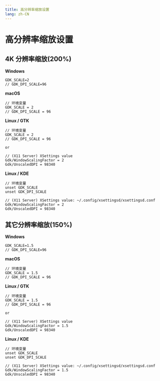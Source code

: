 ```yaml
---
title: 高分辨率缩放设置
lang: zh-CN
---
```


# 高分辨率缩放设置

## 4K 分辨率缩放(200%)
__Windows__
```
GDK_SCALE=2
// GDK_DPI_SCALE=96
```

__macOS__
```
// 环境变量 
GDK_SCALE = 2
// GDK_DPI_SCALE = 96
```

__Linux / GTK__
```
// 环境变量 
GDK_SCALE = 2
// GDK_DPI_SCALE = 96

or

// (X11 Server) XSettings value
Gdk/WindowScalingFactor = 2
Gdk/UnscaledDPI = 98340
```

__Linux / KDE__
```
// 环境变量 
unset GDK_SCALE
unset GDK_DPI_SCALE

// (X11 Server) XSettings value: ~/.config/xsettingsd/xsettingsd.conf
Gdk/WindowScalingFactor = 2
Gdk/UnscaledDPI = 98340
```

## 其它分辨率缩放(150%)
__Windows__
```
GDK_SCALE=1.5
// GDK_DPI_SCALE=96
```

__macOS__
```
// 环境变量 
GDK_SCALE = 1.5
// GDK_DPI_SCALE = 96
```

__Linux / GTK__
```
// 环境变量 
GDK_SCALE = 1.5
// GDK_DPI_SCALE = 96

or

// (X11 Server) XSettings value
Gdk/WindowScalingFactor = 1.5
Gdk/UnscaledDPI = 98340
```

__Linux / KDE__
```
// 环境变量 
unset GDK_SCALE
unset GDK_DPI_SCALE

// (X11 Server) XSettings value: ~/.config/xsettingsd/xsettingsd.conf
Gdk/WindowScalingFactor = 1.5
Gdk/UnscaledDPI = 98340
```